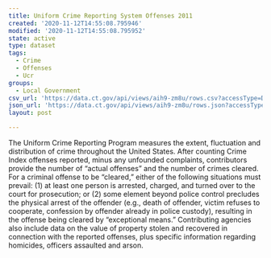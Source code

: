 ```yaml
---
title: Uniform Crime Reporting System Offenses 2011
created: '2020-11-12T14:55:08.795946'
modified: '2020-11-12T14:55:08.795952'
state: active
type: dataset
tags:
  - Crime
  - Offenses
  - Ucr
groups:
  - Local Government
csv_url: 'https://data.ct.gov/api/views/aih9-zm8u/rows.csv?accessType=DOWNLOAD'
json_url: 'https://data.ct.gov/api/views/aih9-zm8u/rows.json?accessType=DOWNLOAD'
layout: post

---
```

The Uniform Crime Reporting Program measures the extent, fluctuation and distribution of crime throughout the United States. After counting Crime Index offenses reported, minus any unfounded complaints, contributors provide the number of “actual offenses” and the number of crimes cleared. For a criminal offense to be “cleared,” either of the following situations must prevail: (1) at least one person is arrested, charged, and turned over to the court for prosecution; or (2) some element beyond police control precludes the physical arrest of the offender (e.g., death of offender, victim refuses to cooperate, confession by offender already in police custody), resulting in the offense being cleared by “exceptional means.” Contributing agencies also include data on the value of property stolen and recovered in connection with the reported offenses, plus specific information regarding homicides, officers assaulted and arson.
